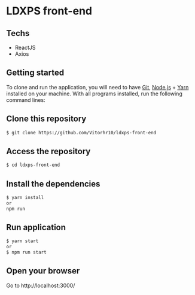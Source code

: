 # LDXPS front-end

## Techs
- ReactJS
- Axios

## Getting started

To clone and run the application, you will need to have [Git](https://git-scm.com), [Node.js](https://nodejs.org) + [Yarn](https://yarnpkg.com) installed on your machine. With all programs installed, run the following command lines:


## Clone this repository
```bash
$ git clone https://github.com/Vitorhr10/ldxps-front-end
```

## Access the repository
```bash
$ cd ldxps-front-end
```

## Install the dependencies
```bash
$ yarn install 
or
npm run
```

## Run application
```bash
$ yarn start
or
$ npm run start
```

## Open your browser

Go to http://localhost:3000/

